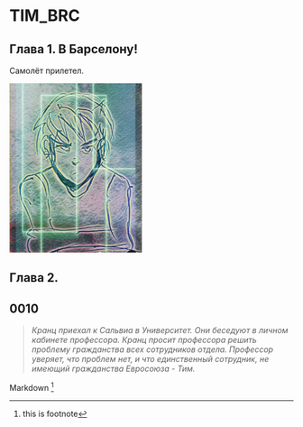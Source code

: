 # TIM_BRC

## Глава 1. В Барселону!

Самолёт прилетел.

<img src="./Images/tim-01.jpg" alt="Тим, набросок" style="height: 300px;"/>

## Глава 2.

## 0010

>_Кранц приехал к Сальвиа в Университет. Они беседуют 
в личном кабинете профессора. Кранц просит профессора 
решить проблему гражданства всех сотрудников отдела. Профессор
уверяет, что проблем нет, и что единственный сотрудник, не
имеющий гражданства Евросоюза - Тим._



Markdown [^footnote] 
[^footnote]: this is footnote

<!--  test -->

